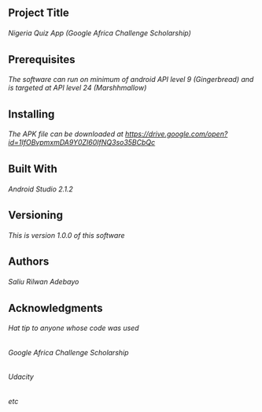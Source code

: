 ## Project Title
###### Nigeria Quiz App (Google Africa Challenge Scholarship)

## Prerequisites
###### The software can run on minimum of android API level 9 (Gingerbread) and is targeted at API level 24 (Marshhmallow)

## Installing

###### The APK file can be downloaded at https://drive.google.com/open?id=1IfOBvpmxmDA9Y0ZI60IfNQ3so35BCbQc

## Built With

###### Android Studio 2.1.2

## Versioning

###### This is version 1.0.0 of this software

## Authors
###### Saliu Rilwan Adebayo

## Acknowledgments
###### Hat tip to anyone whose code was used
###### Google Africa Challenge Scholarship
###### Udacity
###### etc


